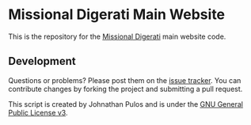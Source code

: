 Missional Digerati Main Website
===============================

This is the repository for the [Missional Digerati](http://www.missionaldigerati.org) main website code.

Development
-----------

Questions or problems? Please post them on the [issue tracker](). You can contribute changes by forking the project and submitting a pull request.

This script is created by Johnathan Pulos and is under the [GNU General Public License v3](http://www.gnu.org/licenses/gpl-3.0-standalone.html).